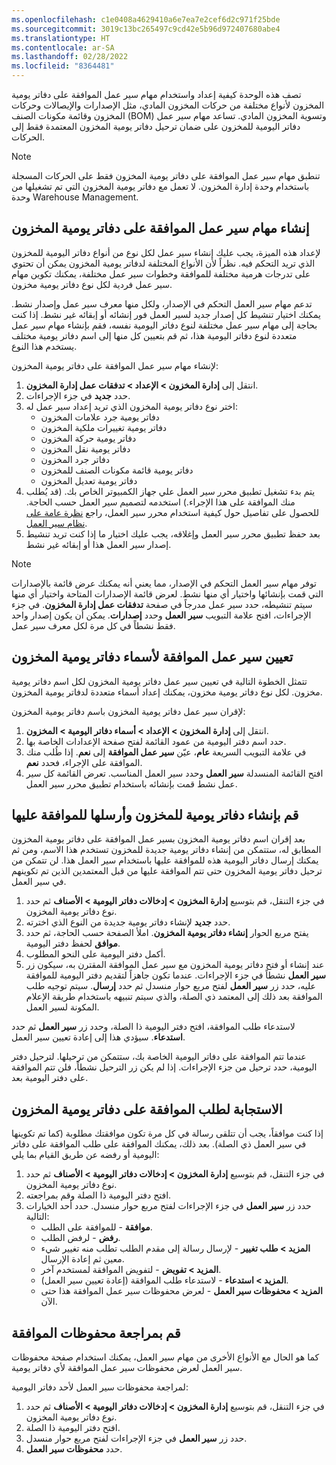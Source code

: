 ```yaml
---
ms.openlocfilehash: c1e0408a4629410a6e7ea7e2cef6d2c971f25bde
ms.sourcegitcommit: 3019c13bc265497c9cd42e5b96d972407680abe4
ms.translationtype: HT
ms.contentlocale: ar-SA
ms.lasthandoff: 02/28/2022
ms.locfileid: "8364481"
---
```

تصف هذه الوحدة كيفية إعداد واستخدام مهام سير عمل الموافقة على دفاتر يومية المخزون لأنواع مختلفة من حركات المخزون المادي، مثل الإصدارات والإيصالات وحركات المخزون وقائمة مكونات الصنف (BOM) وتسوية المخزون المادي. تساعد مهام سير عمل دفاتر اليومية للمخزون على ضمان ترحيل دفاتر يومية المخزون المعتمدة فقط إلى الحركات.

> [!NOTE]
> تنطبق مهام سير عمل الموافقة على دفاتر يومية المخزون فقط على الحركات المسجلة باستخدام وحدة إدارة المخزون. لا تعمل مع دفاتر يومية المخزون التي تم تشغيلها من وحدة Warehouse Management.

## <a name="create-your-inventory-journal-approval-workflows"></a>إنشاء مهام سير عمل الموافقة على دفاتر يومية المخزون
لإعداد هذه الميزة، يجب عليك إنشاء سير عمل لكل نوع من أنواع دفاتر اليومية للمخزون الذي تريد التحكم فيه. نظراً لأن الأنواع المختلفة لدفاتر يومية المخزون يمكن أن تحتوي على تدرجات هرمية مختلفة للموافقة وخطوات سير عمل مختلفة، يمكنك تكوين مهام سير عمل فردية لكل نوع دفاتر يومية مخزون.

تدعم مهام سير العمل التحكم في الإصدار، ولكل منها معرف سير عمل وإصدار نشط. يمكنك اختيار تنشيط كل إصدار جديد لسير العمل فور إنشائه أو إبقائه غير نشط. إذا كنت بحاجة إلى مهام سير عمل مختلفة لنوع دفاتر اليومية نفسه، فقم بإنشاء مهام سير عمل متعددة لنوع دفاتر اليومية هذا، ثم قم بتعيين كل منها إلى اسم دفاتر يومية مختلف يستخدم هذا النوع.

لإنشاء مهام سير عمل الموافقة على دفاتر يومية المخزون:

1.  انتقل إلى **إدارة المخزون > الإعداد > تدفقات عمل إدارة المخزون**.
2.  حدد **جديد** في جزء الإجراءات.
3.  اختر نوع دفاتر يومية المخزون الذي تريد إعداد سير عمل له:
    - دفاتر يومية جرد علامات المخزون
    - دفاتر يومية تغييرات ملكية المخزون
    - دفاتر يومية حركة المخزون
    - دفاتر يومية نقل المخزون
    - دفاتر جرد المخزون
    - دفاتر يومية قائمة مكونات الصنف للمخزون
    - دفاتر يومية تعديل المخزون
4.  يتم بدء تشغيل تطبيق محرر سير العمل علي جهاز الكمبيوتر الخاص بك. (قد يُطلب منك الموافقة على هذا الإجراء.) استخدمه لتصميم سير العمل حسب الحاجة. للحصول على تفاصيل حول كيفية استخدام محرر سير العمل، راجع [نظرة عامة على نظام سير العمل](/dynamics365/fin-ops-core/fin-ops/organization-administration/overview-workflow-system/?azure-portal=true).
5.  بعد حفظ تطبيق محرر سير العمل وإغلاقه، يجب عليك اختيار ما إذا كنت تريد تنشيط إصدار سير العمل هذا أو إبقائه غير نشط.

> [!NOTE]
> توفر مهام سير العمل التحكم في الإصدار، مما يعني أنه يمكنك عرض قائمة بالإصدارات التي قمت بإنشائها واختيار أي منها نشط. لعرض قائمة الإصدارات المتاحة واختيار أي منها سيتم تنشيطه، حدد سير عمل مدرجاً في صفحة **تدفقات عمل إدارة المخزون**. في جزء الإجراءات، افتح علامة التبويب **سير العمل** وحدد **إصدارات**. يمكن أن يكون إصدار واحد فقط نشطاً في كل مرة لكل معرف سير عمل.

## <a name="assign-approval-workflows-to-inventory-journal-names"></a>تعيين سير عمل الموافقة لأسماء دفاتر يومية المخزون
تتمثل الخطوة التالية في تعيين سير عمل دفاتر يومية المخزون لكل اسم دفاتر يومية مخزون. لكل نوع دفاتر يومية مخزون، يمكنك إعداد أسماء متعددة لدفاتر يومية المخزون.

لإقران سير عمل دفاتر يومية المخزون باسم دفاتر يومية المخزون:

1.  انتقل إلى **إدارة المخزون > الإعداد > أسماء دفاتر اليومية > المخزون**.
2.  حدد اسم دفتر اليومية من عمود القائمة لفتح صفحة الإعدادات الخاصة بها.
3.  في علامة التبويب السريعة **عام**، عيّن **سير عمل الموافقة** إلى **نعم**. إذا طُلب منك الموافقة على الإجراء، فحدد **نعم**.
4.  افتح القائمة المنسدلة **سير العمل** وحدد سير العمل المناسب. تعرض القائمة كل سير عمل نشط قمت بإنشائه باستخدام تطبيق محرر سير العمل.

## <a name="create-an-inventory-journal-and-send-it-for-approval"></a>قم بإنشاء دفاتر يومية للمخزون وأرسلها للموافقة عليها
بعد إقران اسم دفاتر يومية المخزون بسير عمل الموافقة على دفاتر يومية المخزون المطابق له، ستتمكن من إنشاء دفاتر يومية جديدة للمخزون تستخدم هذا الاسم، ومن ثم يمكنك إرسال دفاتر اليومية هذه للموافقة عليها باستخدام سير العمل هذا. لن تتمكن من ترحيل دفاتر يومية المخزون حتى تتم الموافقة عليها من قبل المعتمدين الذين تم تكوينهم في سير العمل.

1.  في جزء التنقل، قم بتوسيع **إدارة المخزون > إدخالات دفاتر اليومية > الأصناف** ثم حدد نوع دفاتر يومية المخزون.
2.  حدد **جديد** لإنشاء دفاتر يومية جديدة من النوع الذي اخترته.
3.  يفتح مربع الحوار **إنشاء دفاتر يومية المخزون**. املأ الصفحة حسب الحاجة، ثم حدد **موافق** لحفظ دفتر اليومية.
4.  أكمل دفتر اليومية على النحو المطلوب.
5.  عند إنشاء أو فتح دفاتر يومية المخزون مع سير عمل الموافقة المقترن به، سيكون زر **سير العمل** نشطاً في جزء الإجراءات. عندما تكون جاهزاً لتقديم دفتر اليومية للموافقة عليه، حدد زر **سير العمل** لفتح مربع حوار منسدل ثم حدد **إرسال**. سيتم توجيه طلب الموافقة بعد ذلك إلى المعتمد ذي الصلة، والذي سيتم تنبيهه باستخدام طريقة الإعلام المكونة لسير العمل.
 
لاستدعاء طلب الموافقة، افتح دفتر اليومية ذا الصلة، وحدد زر **سير العمل** ثم حدد **استدعاء**. سيؤدي هذا إلى إعادة تعيين سير العمل.

عندما تتم الموافقة على دفاتر اليومية الخاصة بك، ستتمكن من ترحيلها. لترحيل دفتر اليومية، حدد ترحيل من جزء الإجراءات. إذا لم يكن زر الترحيل نشطاً، فلن تتم الموافقة على دفتر اليومية بعد.

## <a name="respond-to-an-inventory-journal-approval-request"></a>الاستجابة لطلب الموافقة على دفاتر يومية المخزون
إذا كنت موافقاً، يجب أن تتلقى رسالة في كل مرة تكون موافقتك مطلوبة (كما تم تكوينها في سير العمل ذي الصلة). بعد ذلك، يمكنك الموافقة على طلب الموافقة على دفاتر اليومية أو رفضه عن طريق القيام بما يلي:

1.  في جزء التنقل، قم بتوسيع **إدارة المخزون > إدخالات دفاتر اليومية > الأصناف** ثم حدد نوع دفاتر يومية المخزون.
2.  افتح دفتر اليومية ذا الصلة وقم بمراجعته.
3.  حدد زر **سير العمل** في جزء الإجراءات لفتح مربع حوار منسدل. حدد أحد الخيارات التالية:
    - **موافقة** - للموافقة على الطلب.
    - **رفض** - لرفض الطلب.
    - **المزيد > طلب تغيير** - لإرسال رسالة إلى مقدم الطلب تطلب منه تغيير شيء معين ثم إعادة الإرسال.
    - **المزيد > تفويض** - لتفويض الموافقة لمستخدم آخر.
    - **المزيد > استدعاء** - لاستدعاء طلب الموافقة (إعادة تعيين سير العمل).
    - **المزيد > محفوظات سير العمل** - لعرض محفوظات سير عمل الموافقة هذا حتى الآن.

## <a name="review-the-approval-history"></a>قم بمراجعة محفوظات الموافقة
كما هو الحال مع الأنواع الأخرى من مهام سير العمل، يمكنك استخدام صفحة محفوظات سير العمل لعرض محفوظات سير عمل الموافقة لأي دفاتر يومية.

لمراجعة محفوظات سير العمل لأحد دفاتر اليومية:

1.  في جزء التنقل، قم بتوسيع **إدارة المخزون > إدخالات دفاتر اليومية > الأصناف** ثم حدد نوع دفاتر يومية المخزون.
2.  افتح دفتر اليومية ذا الصلة.
3.  حدد زر **سير العمل** في جزء الإجراءات لفتح مربع حوار منسدل. 
4.  حدد **محفوظات سير العمل**.
